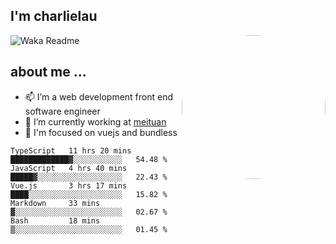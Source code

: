 
<h2>I'm charlielau</h2>
<img align='right' style="border-radius:50%" src="https://avatars1.githubusercontent.com/u/44078251?s=460&u=6b4f1c257663e44063b0b6a21c9c94f45bcfdcc7&v=4" width="230">

![Waka Readme](https://github.com/CharlieLau/charlielau/workflows/Waka%20Readme/badge.svg)

## about me ...
- 📫 I’m a web development front end software engineer
- 🔭 I’m currently working at  <a href="https://www.meituan.com">meituan</a>
- 🔭 I'm focused on vuejs and bundless

<!-- <p align="center">
  <a href="https://github.com/charlielau" class="rich-diff-level-one">
    <img src="https://github-readme-stats.vercel.app/api?username=charlielau&title_color=333&text_color=777" alt="CharlieLau" >
  </a>
</p> -->

<!--START_SECTION:waka-->
```text
TypeScript   11 hrs 20 mins  █████████████▓░░░░░░░░░░░   54.48 % 
JavaScript   4 hrs 40 mins   █████▓░░░░░░░░░░░░░░░░░░░   22.43 % 
Vue.js       3 hrs 17 mins   ████░░░░░░░░░░░░░░░░░░░░░   15.82 % 
Markdown     33 mins         ▓░░░░░░░░░░░░░░░░░░░░░░░░   02.67 % 
Bash         18 mins         ▒░░░░░░░░░░░░░░░░░░░░░░░░   01.45 % 
```
<!--END_SECTION:waka-->
